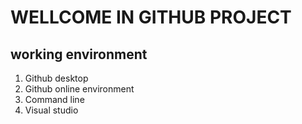 <!DOCTTYPE html>
<html>
<head>
</head>
<body>
  <h1>WELLCOME IN GITHUB PROJECT</h1>
  <h2>working environment</h2>
  <ol>
    <li>Github desktop</li>
    <li>Github online environment</li>
    <li>Command line</li>
    <Li>Visual studio</Li>
  </ol>
</body>

